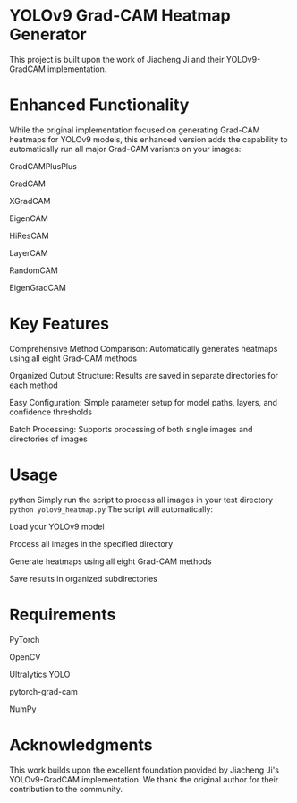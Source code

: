 # YOLOv9 Grad-CAM Heatmap Generator
This project is built upon the work of Jiacheng Ji and their YOLOv9-GradCAM implementation. 

# Enhanced Functionality
While the original implementation focused on generating Grad-CAM heatmaps for YOLOv9 models, this enhanced version adds the capability to automatically run all major Grad-CAM variants on your images:

GradCAMPlusPlus

GradCAM

XGradCAM

EigenCAM

HiResCAM

LayerCAM

RandomCAM

EigenGradCAM

# Key Features
Comprehensive Method Comparison: Automatically generates heatmaps using all eight Grad-CAM methods

Organized Output Structure: Results are saved in separate directories for each method

Easy Configuration: Simple parameter setup for model paths, layers, and confidence thresholds

Batch Processing: Supports processing of both single images and directories of images

# Usage
python
Simply run the script to process all images in your test directory
`
python yolov9_heatmap.py
`
The script will automatically:

Load your YOLOv9 model

Process all images in the specified directory

Generate heatmaps using all eight Grad-CAM methods

Save results in organized subdirectories

# Requirements
PyTorch

OpenCV

Ultralytics YOLO

pytorch-grad-cam

NumPy

# Acknowledgments
This work builds upon the excellent foundation provided by Jiacheng Ji's YOLOv9-GradCAM implementation. We thank the original author for their contribution to the community.
